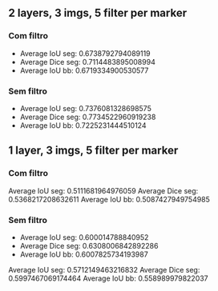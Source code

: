 ## 2 layers, 3 imgs, 5 filter per marker

### Com filtro
- Average IoU seg: 0.6738792794089119
- Average Dice seg: 0.7114483895008994
- Average IoU bb: 0.6719334900530577


### Sem filtro
- Average IoU seg: 0.7376081328698575
- Average Dice seg: 0.7734522960919238
- Average IoU bb: 0.7225231444510124

## 1 layer, 3 imgs, 5 filter per marker

### Com filtro
Average IoU seg: 0.5111681964976059
Average Dice seg: 0.5368217208632611
Average IoU bb: 0.5087427949754985

### Sem filtro
- Average IoU seg: 0.600014788840952
- Average Dice seg: 0.6308006842892286
- Average IoU bb: 0.6007825734193987


Average IoU seg: 0.5712149463216832
Average Dice seg: 0.5997467069174464
Average IoU bb: 0.558989979822037
